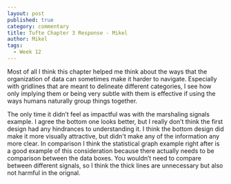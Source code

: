 ```yaml
---
layout: post
published: true
category: commentary
title: Tufte Chapter 3 Response - Mikel
author: Mikel
tags:
  - Week 12
---
```

Most of all I think this chapter helped me think about the ways that the organization of data can sometimes make it harder to navigate. Especially with gridlines that are meant to delineate different categories, I see how only implying them or being very subtle with them is effective if using the ways humans naturally group things together.

The only time it didn’t feel as impactful was with the marshaling signals example. I agree the bottom one looks better, but I really don’t think the first design had any hindrances to understanding it. I think the bottom design did make it more visually attractive, but didn't make any of the information any more clear. In comparison I think the statistical graph example right after is a good example of this consideration because there actually needs to be comparison between the data boxes. You wouldn’t need to compare between different signals, so I think the thick lines are unnecessary but also not harmful in the orignal.

